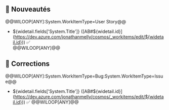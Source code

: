 ## :rocket: Nouveautés
@@WILOOP[ANY]:System.WorkItemType=User Story@@  
* ${widetail.fields['System.Title']} ([AB#${widetail.id}](https://dev.azure.com/jonathanmelly/cosmos/_workitems/edit/${widetail.id})) :white_check_mark:   
@@WILOOP[ANY]@@

## :wrench: Corrections
@@WILOOP[ANY]:System.WorkItemType=Bug:System.WorkItemType=Issue@@  
* ${widetail.fields['System.Title']} ([AB#${widetail.id}](https://dev.azure.com/jonathanmelly/cosmos/_workitems/edit/${widetail.id})) :white_check_mark: 
@@WILOOP[ANY]@@